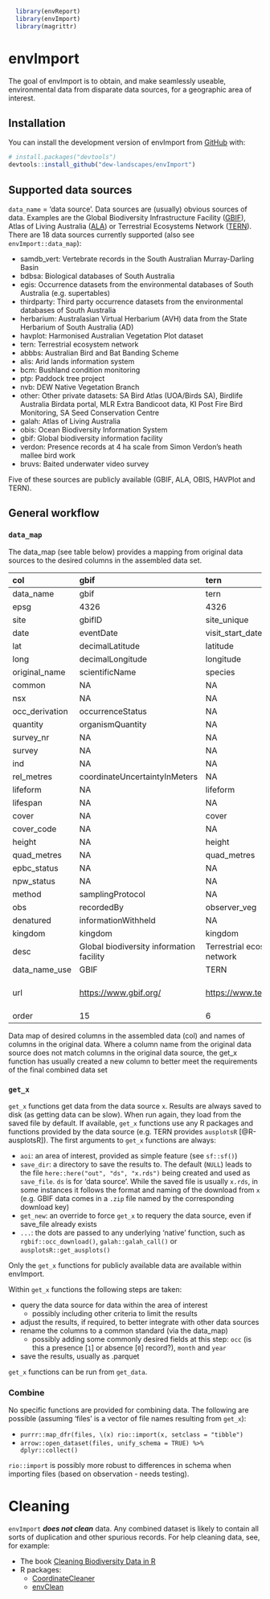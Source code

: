 
<!-- README.md is generated from README.Rmd. Please edit that file -->

``` r

  library(envReport)
  library(envImport)
  library(magrittr)
```

# envImport

<!-- badges: start -->
<!-- badges: end -->

The goal of envImport is to obtain, and make seamlessly useable,
environmental data from disparate data sources, for a geographic area of
interest.

## Installation

You can install the development version of envImport from
[GitHub](https://github.com/) with:

``` r
# install.packages("devtools")
devtools::install_github("dew-landscapes/envImport")
```

## Supported data sources

`data_name` = ‘data source’. Data sources are (usually) obvious sources
of data. Examples are the Global Biodiversity Infrastructure Facility
([GBIF](https://www.gbif.org/)), Atlas of Living Australia
([ALA](https://www.ala.org.au/)) or Terrestrial Ecosystems Network
([TERN](https://www.tern.org.au/)). There are 18 data sources currently
supported (also see `envImport::data_map`):

- samdb_vert: Vertebrate records in the South Australian Murray-Darling
  Basin
- bdbsa: Biological databases of South Australia
- egis: Occurrence datasets from the environmental databases of South
  Australia (e.g. supertables)
- thirdparty: Third party occurrence datasets from the environmental
  databases of South Australia
- herbarium: Australasian Virtual Herbarium (AVH) data from the State
  Herbarium of South Australia (AD)
- havplot: Harmonised Australian Vegetation Plot dataset
- tern: Terrestrial ecosystem network
- abbbs: Australian Bird and Bat Banding Scheme
- alis: Arid lands information system
- bcm: Bushland condition monitoring
- ptp: Paddock tree project
- nvb: DEW Native Vegetation Branch
- other: Other private datasets: SA Bird Atlas (UOA/Birds SA), Birdlife
  Australia Birdata portal, MLR Extra Bandicoot data, KI Post Fire Bird
  Monitoring, SA Seed Conservation Centre
- galah: Atlas of Living Australia
- obis: Ocean Biodiversity Information System
- gbif: Global biodiversity information facility
- verdon: Presence records at 4 ha scale from Simon Verdon’s heath
  mallee bird work
- bruvs: Baited underwater video survey

Five of these sources are publicly available (GBIF, ALA, OBIS, HAVPlot
and TERN).

## General workflow

### `data_map`

The data_map (see table below) provides a mapping from original data
sources to the desired columns in the assembled data set.

| col            | gbif                                     | tern                          | galah                         | havplot                                                                                |
|:---------------|:-----------------------------------------|:------------------------------|:------------------------------|:---------------------------------------------------------------------------------------|
| data_name      | gbif                                     | tern                          | galah                         | havplot                                                                                |
| epsg           | 4326                                     | 4326                          | 4326                          | 4326                                                                                   |
| site           | gbifID                                   | site_unique                   | locationID                    | plotName                                                                               |
| date           | eventDate                                | visit_start_date              | eventDate                     | obsStartDate                                                                           |
| lat            | decimalLatitude                          | latitude                      | decimalLatitude               | decimalLatitude                                                                        |
| long           | decimalLongitude                         | longitude                     | decimalLongitude              | decimalLongitude                                                                       |
| original_name  | scientificName                           | species                       | scientificName                | scientificName                                                                         |
| common         | NA                                       | NA                            | vernacularName                | NA                                                                                     |
| nsx            | NA                                       | NA                            | organismID                    | NA                                                                                     |
| occ_derivation | occurrenceStatus                         | NA                            | occurrenceStatus              | abundanceValue                                                                         |
| quantity       | organismQuantity                         | NA                            | organismQuantity              | abundanceValue                                                                         |
| survey_nr      | NA                                       | NA                            | NA                            | NA                                                                                     |
| survey         | NA                                       | NA                            | datasetName                   | projectID                                                                              |
| ind            | NA                                       | NA                            | establishmentMeans            | NA                                                                                     |
| rel_metres     | coordinateUncertaintyInMeters            | NA                            | coordinateUncertaintyInMeters | coordinateUncertaintyInMetres                                                          |
| lifeform       | NA                                       | lifeform                      | NA                            | NA                                                                                     |
| lifespan       | NA                                       | NA                            | NA                            | NA                                                                                     |
| cover          | NA                                       | cover                         | NA                            | cover                                                                                  |
| cover_code     | NA                                       | NA                            | NA                            | NA                                                                                     |
| height         | NA                                       | height                        | NA                            | NA                                                                                     |
| quad_metres    | NA                                       | quad_metres                   | NA                            | quad_metres                                                                            |
| epbc_status    | NA                                       | NA                            | NA                            | NA                                                                                     |
| npw_status     | NA                                       | NA                            | NA                            | NA                                                                                     |
| method         | samplingProtocol                         | NA                            | samplingProtocol              | abundanceMethod                                                                        |
| obs            | recordedBy                               | observer_veg                  | recordedBy                    | individualName                                                                         |
| denatured      | informationWithheld                      | NA                            | generalisationInMetres        | NA                                                                                     |
| kingdom        | kingdom                                  | kingdom                       | kingdom                       | kingdom                                                                                |
| desc           | Global biodiversity information facility | Terrestrial ecosystem network | Atlas of Living Australia     | Harmonised Australian Vegetation Plot dataset                                          |
| data_name_use  | GBIF                                     | TERN                          | ALA                           | HAVPlot                                                                                |
| url            | <https://www.gbif.org/>                  | <https://www.tern.org.au/>    | <https://www.ala.org.au/>     | <https://researchdata.edu.au/harmonised-australian-vegetation-dataset-havplot/1950860> |
| order          | 15                                       | 6                             | 13                            | 5                                                                                      |

Data map of desired columns in the assembled data (col) and names of
columns in the original data. Where a column name from the original data
source does not match columns in the original data source, the get_x
function has usually created a new column to better meet the
requirements of the final combined data set

### `get_x`

`get_x` functions get data from the data source `x`. Results are always
saved to disk (as getting data can be slow). When run again, they load
from the saved file by default. If available, `get_x` functions use any
R packages and functions provided by the data source (e.g. TERN provides
`ausplotsR` \[@R-ausplotsR\]). The first arguments to `get_x` functions
are always:

- `aoi`: an area of interest, provided as simple feature (see
  `sf::sf()`)
- `save_dir`: a directory to save the results to. The default (`NULL`)
  leads to the file `here::here("out", "ds", "x.rds")` being created and
  used as `save_file`. `ds` is for ‘data source’. While the saved file
  is usually `x.rds`, in some instances it follows the format and naming
  of the download from `x` (e.g. GBIF data comes in a `.zip` file named
  by the corresponding download key)
- `get_new`: an override to force `get_x` to requery the data source,
  even if save_file already exists
- `...`: the dots are passed to any underlying ‘native’ function, such
  as `rgbif::occ_download()`, `galah::galah_call()` or
  `ausplotsR::get_ausplots()`

Only the `get_x` functions for publicly available data are available
within envImport.

Within `get_x` functions the following steps are taken:

- query the data source for data within the area of interest
  - possibly including other criteria to limit the results
- adjust the results, if required, to better integrate with other data
  sources
- rename the columns to a common standard (via the data_map)
  - possibly adding some commonly desired fields at this step: `occ` (is
    this a presence \[`1`\] or absence \[`0`\] record?), `month` and
    `year`
- save the results, usually as .parquet

`get_x` functions can be run from `get_data`.

### Combine

No specific functions are provided for combining data. The following are
possible (assuming ‘files’ is a vector of file names resulting from
`get_x`):

- `purrr::map_dfr(files, \(x) rio::import(x, setclass = "tibble")`
- `arrow::open_dataset(files, unify_schema = TRUE) %>% dplyr::collect()`

`rio::import` is possibly more robust to differences in schema when
importing files (based on observation - needs testing).

# Cleaning

`envImport` ***does not clean*** data. Any combined dataset is likely to
contain all sorts of duplication and other spurious records. For help
cleaning data, see, for example:

- The book [Cleaning Biodiversity Data in
  R](https://cleaning-data-r.ala.org.au/)
- R packages:
  - [CoordinateCleaner](https://cran.r-project.org/web/packages/CoordinateCleaner/vignettes/Cleaning_GBIF_data_with_CoordinateCleaner.html)
  - [envClean](https://dew-landscapes.github.io/envClean/)
